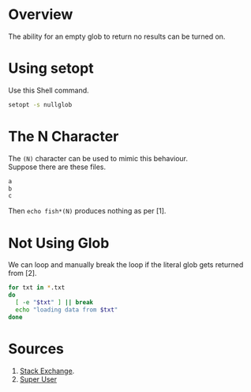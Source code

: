 # Overview

The ability for an empty glob to return no results can be turned on.

# Using setopt

Use this Shell command.

```sh
setopt -s nullglob
```

# The N Character

The `(N)` character can be used to mimic this behaviour.  
Suppose there are these files.

```txt
a
b
c
```

Then `echo fish*(N)` produces nothing as per \[1\].

# Not Using Glob

We can loop and manually break the loop if the literal glob gets returned from \[2\].

```sh
for txt in *.txt
do
  [ -e "$txt" ] || break
  echo "loading data from $txt"
done
```

# Sources

1. [Stack Exchange](https://unix.stackexchange.com/questions/26805/how-to-silently-get-an-empty-string-from-a-glob-pattern-with-no-matches).
2. [Super User](https://superuser.com/questions/519374/how-to-handle-bash-matching-when-there-are-no-matches)

